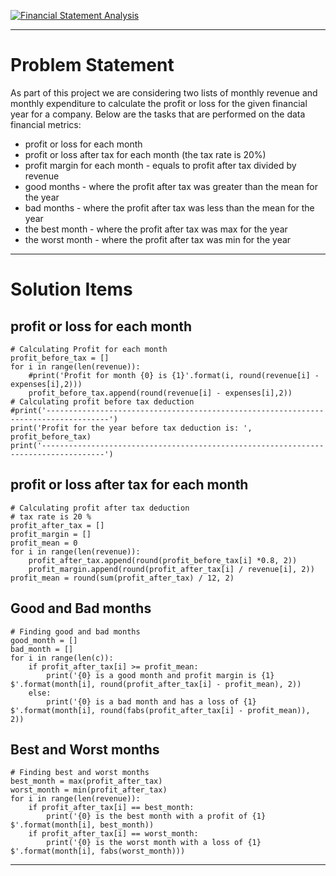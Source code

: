 
[![Financial Statement Analysis](https://seofiles.s3.amazonaws.com/seo/media/cache/d7/98/d7986879885f791ec409c90fd871d664.jpg "Financial Statement Analysis")](https://seofiles.s3.amazonaws.com/seo/media/cache/d7/98/d7986879885f791ec409c90fd871d664.jpg "Financial Statement Analysis")

---

# **Problem Statement**

As part of this project we are considering two lists of monthly revenue and monthly expenditure to calculate the profit or loss for the given financial year for a company.  Below are the tasks that are performed on the data
financial metrics:

- profit or loss for each month
- profit or loss after tax for each month (the tax rate is 20%)
- profit margin for each month - equals to profit after tax divided by revenue
- good months - where the profit after tax was greater than the mean for the year
- bad months - where the profit after tax was less than the mean for the year
- the best month - where the profit after tax was max for the year
- the worst month - where the profit after tax was min for the year
---

# **Solution Items**
## **profit or loss for each month**
```
# Calculating Profit for each month 
profit_before_tax = []
for i in range(len(revenue)):
    #print('Profit for month {0} is {1}'.format(i, round(revenue[i] - expenses[i],2))) 
    profit_before_tax.append(round(revenue[i] - expenses[i],2))
# Calculating profit before tax deduction
#print('------------------------------------------------------------------------------------')
print('Profit for the year before tax deduction is: ', profit_before_tax)
print('------------------------------------------------------------------------------------')
```

## **profit or loss after tax for each month**
```
# Calculating profit after tax deduction 
# tax rate is 20 %
profit_after_tax = []
profit_margin = []
profit_mean = 0
for i in range(len(revenue)):
    profit_after_tax.append(round(profit_before_tax[i] *0.8, 2))
    profit_margin.append(round(profit_after_tax[i] / revenue[i], 2))
profit_mean = round(sum(profit_after_tax) / 12, 2)

```

## **Good and Bad months**
```
# Finding good and bad months
good_month = []
bad_month = []
for i in range(len(c)):
    if profit_after_tax[i] >= profit_mean:
        print('{0} is a good month and profit margin is {1} $'.format(month[i], round(profit_after_tax[i] - profit_mean), 2))
    else:
        print('{0} is a bad month and has a loss of {1} $'.format(month[i], round(fabs(profit_after_tax[i] - profit_mean)), 2))
```

## **Best and Worst months**
```
# Finding best and worst months
best_month = max(profit_after_tax)
worst_month = min(profit_after_tax)
for i in range(len(revenue)):
    if profit_after_tax[i] == best_month:
        print('{0} is the best month with a profit of {1} $'.format(month[i], best_month))
    if profit_after_tax[i] == worst_month:
        print('{0} is the worst month with a loss of {1} $'.format(month[i], fabs(worst_month)))
```
---
